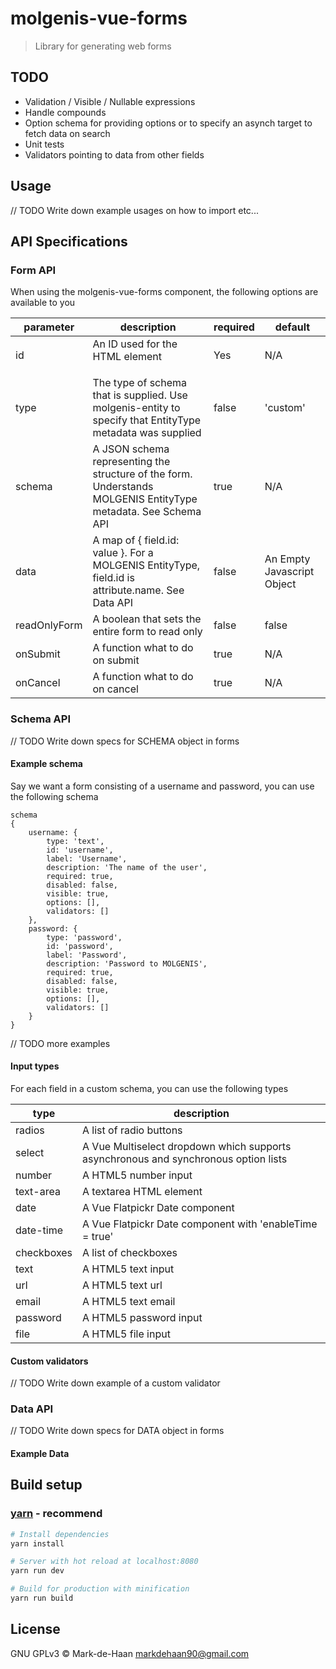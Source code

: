 # molgenis-vue-forms

> Library for generating web forms

## TODO
- Validation / Visible / Nullable expressions
- Handle compounds
- Option schema for providing options or to specify an asynch target to fetch data on search
- Unit tests
- Validators pointing to data from other fields

## Usage
// TODO Write down example usages on how to import etc...

## API Specifications

### Form API
When using the molgenis-vue-forms component, the following options are available to you

| parameter | description | required | default | 
|-----------|-------------|----------|---------|
| id        | An ID used for the <form> HTML element | Yes | N/A 
| type      | The type of schema that is supplied. Use molgenis-entity to specify that EntityType metadata was supplied | false | 'custom'
| schema    | A JSON schema representing the structure of the form. Understands MOLGENIS EntityType metadata. See Schema API | true | N/A
| data      | A map of { field.id: value }. For a MOLGENIS EntityType, field.id is attribute.name. See Data API | false | An Empty Javascript Object
| readOnlyForm | A boolean that sets the entire form to read only | false | false
| onSubmit  | A function what to do on submit | true | N/A 
| onCancel  | A function what to do on cancel | true | N/A

### Schema API
// TODO Write down specs for SCHEMA object in forms

#### Example schema
Say we want a form consisting of a username and password, you can use the following schema
```
schema
{
    username: {
        type: 'text',
        id: 'username',
        label: 'Username',
        description: 'The name of the user',
        required: true,
        disabled: false,
        visible: true,
        options: [],
        validators: []
    },
    password: {
        type: 'password',
        id: 'password',
        label: 'Password',
        description: 'Password to MOLGENIS',
        required: true,
        disabled: false,
        visible: true,
        options: [],
        validators: []
    }
}
```
// TODO more examples

#### Input types
For each field in a custom schema, you can use the following types

| type | description |
|------|-------------|
| radios | A list of radio buttons |
| select | A Vue Multiselect dropdown which supports asynchronous and synchronous option lists
| number | A HTML5 number input |
| text-area | A textarea HTML element |
| date | A Vue Flatpickr Date component |
| date-time | A Vue Flatpickr Date component with 'enableTime = true' |
| checkboxes | A list of checkboxes |
| text | A HTML5 text input |
| url | A HTML5 text url |
| email | A HTML5 text email |
| password | A HTML5 password input |
| file | A HTML5 file input |

#### Custom validators
// TODO Write down example of a custom validator

### Data API
// TODO Write down specs for DATA object in forms

#### Example Data

## Build setup

### [yarn](https://yarnpkg.com) - recommend
``` bash
# Install dependencies
yarn install

# Server with hot reload at localhost:8080
yarn run dev

# Build for production with minification
yarn run build
```

## License

GNU GPLv3 © Mark-de-Haan <markdehaan90@gmail.com>
